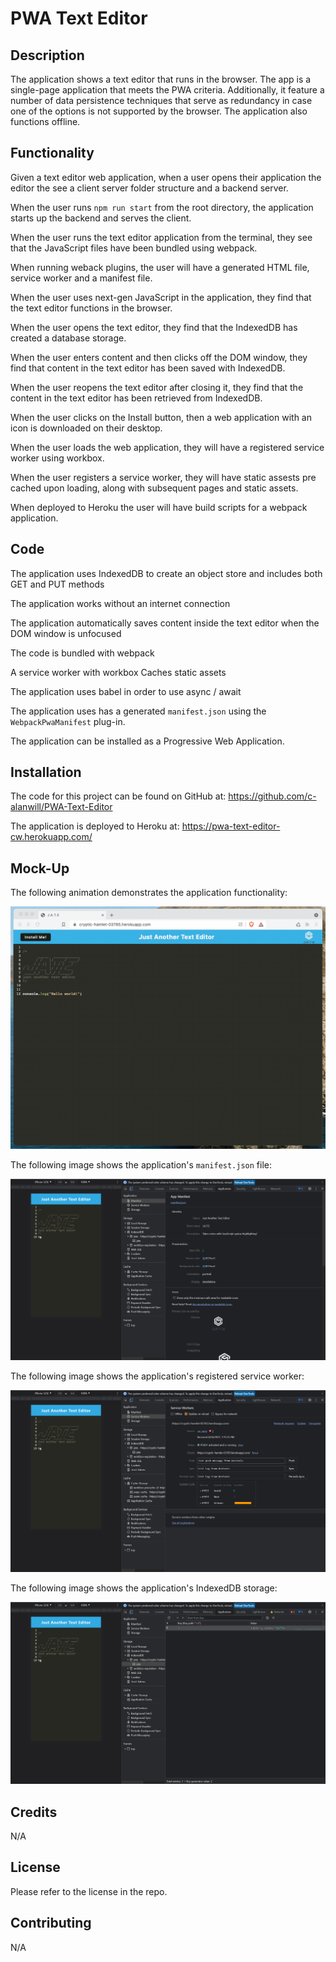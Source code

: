 # PWA Text Editor

## Description

The application shows a text editor that runs in the browser. The app is a single-page application that meets the PWA criteria. Additionally, it feature a number of data persistence techniques that serve as redundancy in case one of the options is not supported by the browser. The application also functions offline.


## Functionality

Given a text editor web application, when a user opens their application the editor the see a client server folder structure and a backend server.

When the user runs `npm run start` from the root directory, the application starts up the backend and serves the client.

When the user runs the text editor application from the terminal, they see that the JavaScript files have been bundled using webpack.  

When running weback plugins, the user will have a generated HTML file, service worker and a manifest file.

When the user uses next-gen JavaScript in the application, they find that the text editor functions in the browser.

When the user opens the text editor, they find that the IndexedDB has created a database storage.

When the user enters content and then clicks off the DOM window, they find that content in the text editor has been saved with IndexedDB.

When the user reopens the text editor after closing it, they find that the content in the text editor has been retrieved from IndexedDB.

When the user clicks on the Install button, then a web application with an icon is downloaded on their desktop.

When the user loads the web application, they will have a registered service worker using workbox.

When the user registers a service worker, they will have static assests pre cached upon loading, along with subsequent pages and static assets.

When deployed to Heroku the user will have build scripts for a webpack application.

## Code

The application uses IndexedDB to create an object store and includes both GET and PUT methods

The application works without an internet connection

The application automatically saves content inside the text editor when the DOM window is unfocused

The code is bundled with webpack

A service worker with workbox Caches static assets

The application uses babel in order to use async / await

The application uses has a generated `manifest.json` using the `WebpackPwaManifest` plug-in.

The application can be installed as a Progressive Web Application.


## Installation

The code for this project can be found on GitHub at: https://github.com/c-alanwill/PWA-Text-Editor

The application is deployed to Heroku at: https://pwa-text-editor-cw.herokuapp.com/


## Mock-Up

The following animation demonstrates the application functionality:

![Demonstration of the finished app being used in the browser and then installed.](./Assets/00-demo.gif)

The following image shows the application's `manifest.json` file:

![Demonstration of the finished app with a manifest file in the browser.](./Assets/01-manifest.png)

The following image shows the application's registered service worker:

![Demonstration of the finished app with a registered service worker in the browser.](./Assets/02-service-worker.png)

The following image shows the application's IndexedDB storage:

![Demonstration of the finished app with a IndexedDB storage named 'jate' in the browser.](./Assets/03-idb-storage.png)

## Credits

N/A

## License

Please refer to the license in the repo.

## Contributing

N/A